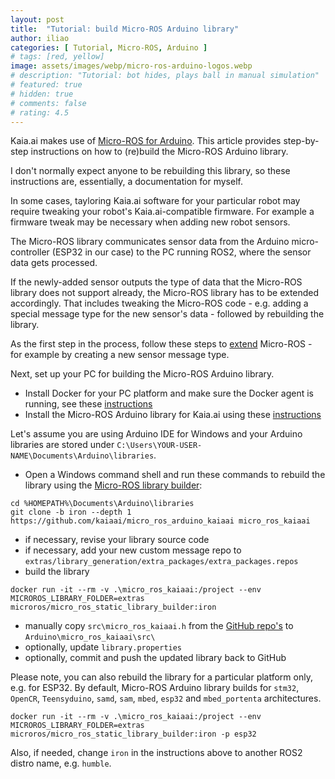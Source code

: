```yaml
---
layout: post
title:  "Tutorial: build Micro-ROS Arduino library"
author: iliao
categories: [ Tutorial, Micro-ROS, Arduino ]
# tags: [red, yellow]
image: assets/images/webp/micro-ros-arduino-logos.webp
# description: "Tutorial: bot hides, plays ball in manual simulation"
# featured: true
# hidden: true
# comments: false
# rating: 4.5
---
```

Kaia.ai makes use of [Micro-ROS for Arduino](https://github.com/micro-ROS/micro_ros_arduino).
This article provides step-by-step instructions on how to (re)build the Micro-ROS
Arduino library.

I don't normally expect anyone to be rebuilding this library, so these instructions are,
essentially, a documentation for myself.

In some cases, tayloring Kaia.ai software for your particular robot
 may require tweaking your robot's Kaia.ai-compatible firmware.
 For example a firmware tweak may be necessary when adding new robot sensors.

The Micro-ROS library communicates sensor data from the Arduino micro-controller (ESP32 in our case)
to the PC running ROS2, where the sensor data gets processed.

If the newly-added sensor outputs the type of data that the Micro-ROS library does not support already,
the Micro-ROS library has to be extended accordingly. That includes tweaking the Micro-ROS code - e.g.
adding a special message type for the new sensor's data - followed by rebuilding the library.
 
As the first step in the process, follow these steps to
[extend](https://micro.ros.org/docs/tutorials/advanced/create_new_type/) Micro-ROS - for example by
creating a new sensor message type.

Next, set up your PC for building the Micro-ROS Arduino library.

- Install Docker for your PC platform and make sure the Docker agent is running,
see these [instructions](https://kaia.ai/blog/local-pc-setup-windows/)
- Install the Micro-ROS Arduino library for Kaia.ai using these
[instructions](https://github.com/kaiaai/micro_ros_arduino_kaiaai/)

 Let's assume you are using Arduino IDE for Windows and your Arduino libraries are stored under `C:\Users\YOUR-USER-NAME\Documents\Arduino\libraries`.

- Open a Windows command shell and run these commands to rebuild the library using the
[Micro-ROS library builder](https://github.com/micro-ROS/micro_ros_arduino):
```
cd %HOMEPATH%\Documents\Arduino\libraries
git clone -b iron --depth 1 https://github.com/kaiaai/micro_ros_arduino_kaiaai micro_ros_kaiaai
```
- if necessary, revise your library source code
- if necessary, add your new custom message repo to `extras/library_generation/extra_packages/extra_packages.repos`
- build the library
```
docker run -it --rm -v .\micro_ros_kaiaai:/project --env MICROROS_LIBRARY_FOLDER=extras microros/micro_ros_static_library_builder:iron
```

- manually copy `src\micro_ros_kaiaai.h` from the [GitHub repo's](https://github.com/kaiaai/micro_ros_arduino_kaiaai)
to `Arduino\micro_ros_kaiaai\src\`
- optionally, update `library.properties`
- optionally, commit and push the updated library back to GitHub

Please note, you can also rebuild the library for a particular platform only, e.g. for ESP32. By default,
Micro-ROS Arduino library builds for `stm32`, `OpenCR`, `Teensyduino`, `samd`, `sam`, `mbed`,
`esp32` and `mbed_portenta` architectures.
```
docker run -it --rm -v .\micro_ros_kaiaai:/project --env MICROROS_LIBRARY_FOLDER=extras microros/micro_ros_static_library_builder:iron -p esp32
```

Also, if needed, change `iron` in the instructions above to another ROS2 distro name, e.g. `humble`.

